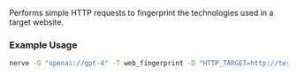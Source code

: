 Performs simple HTTP requests to fingerprint the technologies used in a target website.

### Example Usage

```sh
nerve -G "openai://gpt-4" -T web_fingerprint -D "HTTP_TARGET=http://testphp.vulnweb.com/"
```